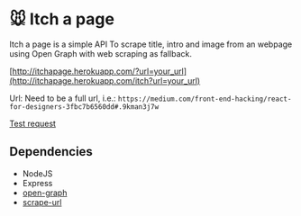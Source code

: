 # :mouse: Itch a page

Itch a page is a simple API To scrape title, intro and image from an webpage using Open Graph with web scraping as fallback.

[http://itchapage.herokuapp.com/?url=your_url](http://itchapage.herokuapp.com/itch?url=your_url)

Url: Need to be a full url, i.e.: `https://medium.com/front-end-hacking/react-for-designers-3fbc7b6560dd#.9kman3j7w`

[Test request](http://itchapage.herokuapp.com/itch?url=http://iallenkelhet.no/2016/01/14/cookie-advarselen-ma-doy/)

## Dependencies
* NodeJS
* Express
* [open-graph](https://www.npmjs.com/package/open-graph)
* [scrape-url](https://www.npmjs.com/package/scrape-url)
